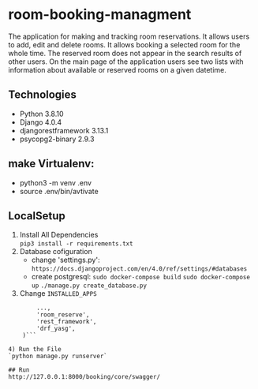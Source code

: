 # room-booking-managment
The application for making and tracking room reservations. It allows users to add, edit and delete rooms. It allows booking a selected room for the whole time. The reserved room does not appear in the search results of other users. On the main page of the application users see two lists with information about available or reserved rooms on a given datetime.

## Technologies
* Python 3.8.10
* Django 4.0.4
* djangorestframework 3.13.1
* psycopg2-binary 2.9.3

## make Virtualenv:
* python3 -m venv .env 
* source .env/bin/avtivate

## LocalSetup
1) Install All Dependencies  
`pip3 install -r requirements.txt`
2) Database cofiguration 
    * change 'settings.py':
    `https://docs.djangoproject.com/en/4.0/ref/settings/#databases`
    * create postgresql:
    `sudo docker-compose build`
    `sudo docker-compose up`
    `./manage.py create_database.py`
3) Change ``INSTALLED_APPS`` 
```INSTALLED_APPS = (
        ...,
        'room_reserve',
        'rest_framework',
        'drf_yasg',
    )```
    
4) Run the File  
`python manage.py runserver`

## Run
http://127.0.0.1:8000/booking/core/swagger/

